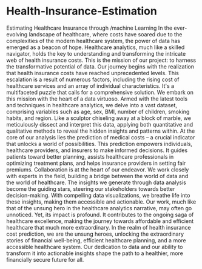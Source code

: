 # Health-Insurance-Estimation
Estimating Healthcare Insurance through /machine Learning
In the ever-evolving landscape of healthcare, where costs have soared due to the complexities of the modern healthcare system, the power of data has emerged as a beacon of hope. Healthcare analytics, much like a skilled navigator, holds the key to understanding and transforming the intricate web of health insurance costs. This is the mission of our project: to harness the transformative potential of data.
Our journey begins with the realization that health insurance costs have reached unprecedented levels. This escalation is a result of numerous factors, including the rising cost of healthcare services and an array of individual characteristics. It's a multifaceted puzzle that calls for a comprehensive solution.
We embark on this mission with the heart of a data virtuoso. Armed with the latest tools and techniques in healthcare analytics, we delve into a vast dataset, comprising variables such as age, sex, BMI, number of children, smoking habits, and region. Like a sculptor chiseling away at a block of marble, we meticulously dissect and interpret this data, applying both quantitative and qualitative methods to reveal the hidden insights and patterns within.
At the core of our analysis lies the prediction of medical costs – a crucial indicator that unlocks a world of possibilities. This prediction empowers individuals, healthcare providers, and insurers to make informed decisions. It guides patients toward better planning, assists healthcare professionals in optimizing treatment plans, and helps insurance providers in setting fair premiums.
Collaboration is at the heart of our endeavor. We work closely with experts in the field, building a bridge between the world of data and the world of healthcare. The insights we generate through data analysis become the guiding stars, steering our stakeholders towards better decision-making. With compelling data visualizations, we breathe life into these insights, making them accessible and actionable.
Our work, much like that of the unsung hero in the healthcare analytics narrative, may often go unnoticed. Yet, its impact is profound. It contributes to the ongoing saga of healthcare excellence, making the journey towards affordable and efficient healthcare that much more extraordinary.
In the realm of health insurance cost prediction, we are the unsung heroes, unlocking the extraordinary stories of financial well-being, efficient healthcare planning, and a more accessible healthcare system. Our dedication to data and our ability to transform it into actionable insights shape the path to a healthier, more financially secure future for all.
